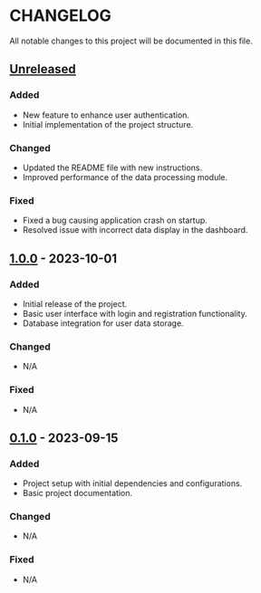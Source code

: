 # CHANGELOG

All notable changes to this project will be documented in this file.

## [Unreleased]

### Added

- New feature to enhance user authentication.
- Initial implementation of the project structure.

### Changed

- Updated the README file with new instructions.
- Improved performance of the data processing module.

### Fixed

- Fixed a bug causing application crash on startup.
- Resolved issue with incorrect data display in the dashboard.

## [1.0.0] - 2023-10-01

### Added

- Initial release of the project.
- Basic user interface with login and registration functionality.
- Database integration for user data storage.

### Changed

- N/A

### Fixed

- N/A

## [0.1.0] - 2023-09-15

### Added

- Project setup with initial dependencies and configurations.
- Basic project documentation.

### Changed

- N/A

### Fixed

- N/A

[Unreleased]: https://github.com/yourusername/yourproject/compare/v1.0.0...HEAD
[1.0.0]: https://github.com/yourusername/yourproject/releases/tag/v1.0.0
[0.1.0]: https://github.com/yourusername/yourproject/releases/tag/v0.1.0
